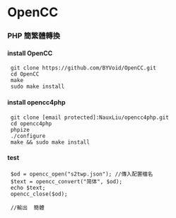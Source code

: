 # OpenCC

### PHP 簡繁體轉換

#### install OpenCC
     git clone https://github.com/BYVoid/OpenCC.git
     cd OpenCC
     make
     sudo make install
     
#### install opencc4php
     git clone [email protected]:NauxLiu/opencc4php.git
     cd opencc4php
     phpize
     ./configure
     make && sudo make install
     
#### test

     $od = opencc_open("s2twp.json"); //傳入配置檔名
     $text = opencc_convert("简体", $od);
     echo $text;
     opencc_close($od);
     
     //輸出  簡體